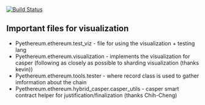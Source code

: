 [![Build Status](https://travis-ci.org/ethereum/pyethereum.svg?branch=develop)](https://travis-ci.org/ethereum/pyethereum)

 

## Important files for visualization

* Pyethereum.ethereum.test_viz - file for using the visualization + testing lang
* Pyethereum.ethereum.visualization - implements the visualization for casper (following as closely as possible to sharding visualization (thanks kevin))
* Pyethereum.ethereum.tools.tester - where record class is used to gather imformation about the chain
* Pyethereum.ethereum.hybrid_casper.casper_utils - casper smart contract helper for justification/finalization (thanks Chih-Cheng)
